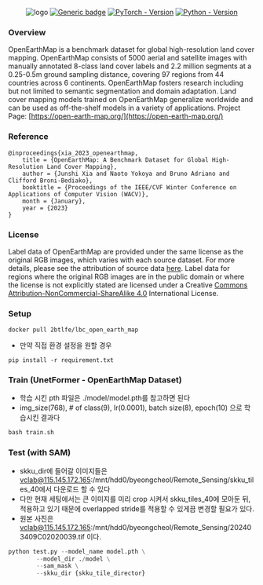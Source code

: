<div align="center">

![logo](https://github.com/bao18/open_earth_map/blob/main/pics/openearthmap.png)
[![Generic badge](https://img.shields.io/badge/License-MIT-<COLOR>.svg?style=for-the-badge)](https://github.com/bao18/open_earth_map/blob/main/LICENSE) 
[![PyTorch - Version](https://img.shields.io/badge/PYTORCH-1.12+-red?style=for-the-badge&logo=pytorch)](https://pytorch.org/get-started/previous-versions/) 
[![Python - Version](https://img.shields.io/badge/PYTHON-3.7+-red?style=for-the-badge&logo=python&logoColor=white)](https://www.python.org/downloads/) 

</div>

<!-- 
# OpenEarthMap
Quick start in OpenEarthMap  -->
<!-- The main features of this library are:

 - High-level API (only two lines to create a neural network)
 - Three models architectures for multi-class segmentation (including the popular U-Net)
 - Popular metrics and losses for training routines -->

### Overview
OpenEarthMap is a benchmark dataset for global high-resolution land cover mapping. OpenEarthMap consists of 5000 aerial and satellite images with manually annotated 8-class land cover labels and 2.2 million segments at a 0.25-0.5m ground sampling distance, covering 97 regions from 44 countries across 6 continents. OpenEarthMap fosters research including but not limited to semantic segmentation and domain adaptation. Land cover mapping models trained on OpenEarthMap generalize worldwide and can be used as off-the-shelf models in a variety of applications. Project Page: [https://open-earth-map.org/](https://open-earth-map.org/)

### Reference
```
@inproceedings{xia_2023_openearthmap,
    title = {OpenEarthMap: A Benchmark Dataset for Global High-Resolution Land Cover Mapping},
    author = {Junshi Xia and Naoto Yokoya and Bruno Adriano and Clifford Broni-Bediako},
    booktitle = {Proceedings of the IEEE/CVF Winter Conference on Applications of Computer Vision (WACV)},
    month = {January},
    year = {2023}
}
```

### License
<!-- Label data of OpenEarthMap are provided under the same license as the original RGB images, which varies with each source dataset. Label data for regions where the original RGB images are in the public domain or where the license is not explicitly stated are licensed under a [Creative Commons Attribution-NonCommercial-ShareAlike 4.0](https://creativecommons.org/licenses/by-nc-sa/4.0/) International License. For more details, please see the attribution of source data in the supplementary document of our paper ([https://arxiv.org/abs/2210.10732](https://arxiv.org/abs/2210.10732)).

 -->
Label data of OpenEarthMap are provided under the same license as the original RGB images, which varies with each source dataset. For more details, please see the attribution of source data [here](https://open-earth-map.org/attribution.html). Label data for regions where the original RGB images are in the public domain or where the license is not explicitly stated are licensed under a Creative [Commons Attribution-NonCommercial-ShareAlike 4.0](https://creativecommons.org/licenses/by-nc-sa/4.0/) International License.

### Setup
```
docker pull 2btlfe/lbc_open_earth_map
```
- 만약 직접 환경 설정을 원할 경우
```
pip install -r requirement.txt
```

### Train (UnetFormer - OpenEarthMap Dataset) 
- 학습 시킨 pth 파일은 ./model/model.pth를 참고하면 된다
- img_size(768), # of class(9), lr(0.0001), batch size(8), epoch(10) 으로 학습시킨 결과다 
``` python 
bash train.sh
```

### Test (with SAM) 
- skku_dir에 들어갈 이미지들은 vclab@115.145.172.165:/mnt/hdd0/byeongcheol/Remote_Sensing/skku_tiles_40에서 다운로드 할 수 있다
- 다만 현재 세팅에서는 큰 이미지를 미리 crop 시켜서 skku_tiles_40에 모아둔 뒤, 적용하고 있기 때문에 overlapped stride를 적용할 수 있게끔 변경할 필요가 있다.
- 원본 사진은 vclab@115.145.172.165:/mnt/hdd0/byeongcheol/Remote_Sensing/202403409C02020039.tif 이다.
```python
python test.py --model_name model.pth \
        --model_dir ./model \
        --sam_mask \
        --skku_dir {skku_tile_director}
```



